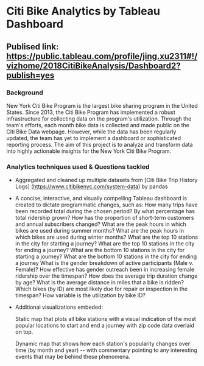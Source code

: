 # Citi Bike Analytics by Tableau Dashboard

## Publised link: https://public.tableau.com/profile/jing.xu2311#!/vizhome/2018CitiBikeAnalysis/Dashboard2?publish=yes


### Background

New York Citi Bike Program is the largest bike sharing program in the United States. Since 2013, the Citi Bike Program has implemented a robust infrastructure for collecting data on the program's utilization. Through the team's efforts, each month bike data is collected and made public on the Citi Bike Data webpage. However, while the data has been regularly updated, the team has yet to implement a dashboard or sophisticated reporting process. 
The aim of this project is to analyze and transform data into highly actionable insights for the New York Citi Bike Program.


### Analytics techniques used & Questions tackled 
* Aggregated and cleaned up multiple datasets from [Citi Bike Trip History Logs] (https://www.citibikenyc.com/system-data) by pandas

* A concise, interactive, and visually compelling Tableau dashboard is created to dictate programmatic changes, such as:
    How many trips have been recorded total during the chosen period?
    By what percentage has total ridership grown?
    How has the proportion of short-term customers and annual subscribers changed?
    What are the peak hours in which bikes are used during summer months?
    What are the peak hours in which bikes are used during winter months?
    What are the top 10 stations in the city for starting a journey? 
    What are the top 10 stations in the city for ending a journey? 
    What are the bottom 10 stations in the city for starting a journey? 
    What are the bottom 10 stations in the city for ending a journey 
    What is the gender breakdown of active participants (Male v. Female)?
    How effective has gender outreach been in increasing female ridership over the timespan?
    How does the average trip duration change by age?
    What is the average distance in miles that a bike is ridden?
    Which bikes (by ID) are most likely due for repair or inspection in the timespan?
    How variable is the utilization by bike ID?

* Additional visualizations embeded:

    Static map that plots all bike stations with a visual indication of the most popular locations to start and end a journey with zip code data overlaid on top.

    Dynamic map that shows how each station's popularity changes over time (by month and year) -- with commentary pointing to any interesting events that may be behind these phenomena.

